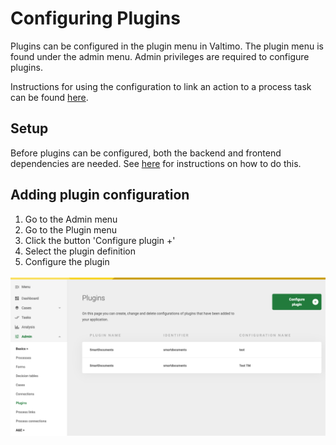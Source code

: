 # Configuring Plugins

Plugins can be configured in the plugin menu in Valtimo. The plugin menu is found under the admin menu. Admin privileges
are required to configure plugins.

Instructions for using the configuration to link an action to a process task can be found 
[here](create-process-link.md).

## Setup
Before plugins can be configured, both the backend and frontend dependencies are needed. 
See [here](../../getting-started/modules/core/plugin.md) for instructions on how to do this.

## Adding plugin configuration

1. Go to the Admin menu
2. Go to the Plugin menu
3. Click the button 'Configure plugin +'
4. Select the plugin definition
5. Configure the plugin

![Configuring a plugin](img/configure-plugin.png)
